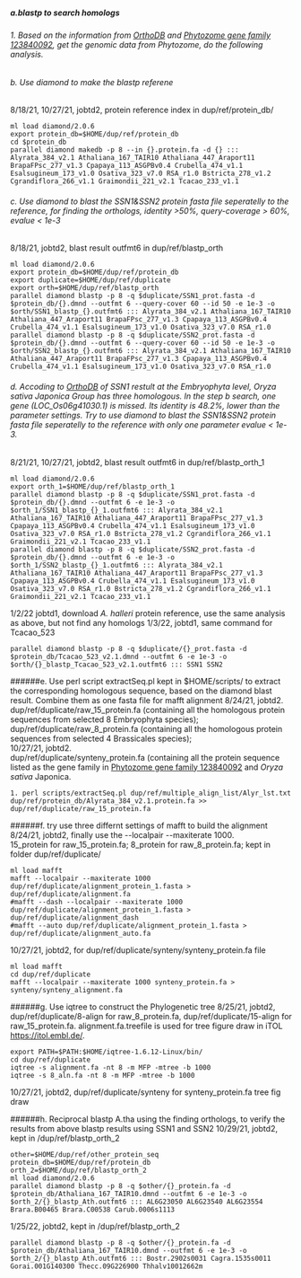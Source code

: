 ##### a.blastp to search homologs
###### 1. Based on the information from [OrthoDB](https://www.orthodb.org/?query=Q84W43) and [Phytozome gene family 123840092](https://phytozome-next.jgi.doe.gov/report/family/5264/123840092), get the genomic data from Phytozome, do the following analysis. 

###### b. Use diamond to make the blastp referene 
8/18/21, 10/27/21, jobtd2, protein reference index in dup/ref/protein_db/

```
ml load diamond/2.0.6
export protein_db=$HOME/dup/ref/protein_db
cd $protein_db
parallel diamond makedb -p 8 --in {}.protein.fa -d {} ::: Alyrata_384_v2.1 Athaliana_167_TAIR10 Athaliana_447_Araport11 BrapaFPsc_277_v1.3 Cpapaya_113_ASGPBv0.4 Crubella_474_v1.1 Esalsugineum_173_v1.0 Osativa_323_v7.0 RSA_r1.0 Bstricta_278_v1.2 Cgrandiflora_266_v1.1 Graimondii_221_v2.1 Tcacao_233_v1.1
```

###### c. Use diamond to blast the SSN1&SSN2 protein fasta file seperatelly to the reference, for finding the orthologs, identity >50%, query-coverage > 60%, evalue < 1e-3
8/18/21, jobtd2, blast result outfmt6 in dup/ref/blastp_orth

```
ml load diamond/2.0.6
export protein_db=$HOME/dup/ref/protein_db
export duplicate=$HOME/dup/ref/duplicate
export orth=$HOME/dup/ref/blastp_orth
parallel diamond blastp -p 8 -q $duplicate/SSN1_prot.fasta -d $protein_db/{}.dmnd --outfmt 6 --query-cover 60 --id 50 -e 1e-3 -o $orth/SSN1_blastp_{}.outfmt6 ::: Alyrata_384_v2.1 Athaliana_167_TAIR10 Athaliana_447_Araport11 BrapaFPsc_277_v1.3 Cpapaya_113_ASGPBv0.4 Crubella_474_v1.1 Esalsugineum_173_v1.0 Osativa_323_v7.0 RSA_r1.0
parallel diamond blastp -p 8 -q $duplicate/SSN2_prot.fasta -d $protein_db/{}.dmnd --outfmt 6 --query-cover 60 --id 50 -e 1e-3 -o $orth/SSN2_blastp_{}.outfmt6 ::: Alyrata_384_v2.1 Athaliana_167_TAIR10 Athaliana_447_Araport11 BrapaFPsc_277_v1.3 Cpapaya_113_ASGPBv0.4 Crubella_474_v1.1 Esalsugineum_173_v1.0 Osativa_323_v7.0 RSA_r1.0

```
###### d. Accoding to [OrthoDB](https://www.orthodb.org/?query=Q84W43) of SSN1 restult at the Embryophyta level, *Oryza sativa* Japonica Group has three homologous. In the step b search, one gene (*LOC_Os06g41030.1*) is missed. Its identity is 48.2%, lower than the parameter settings. Try to use diamond to blast the SSN1&SSN2 protein fasta file seperatelly to the reference with only one parameter evalue < 1e-3.
8/21/21, 10/27/21, jobtd2, blast result outfmt6 in dup/ref/blastp\_orth\_1

```
ml load diamond/2.0.6
export orth_1=$HOME/dup/ref/blastp_orth_1
parallel diamond blastp -p 8 -q $duplicate/SSN1_prot.fasta -d $protein_db/{}.dmnd --outfmt 6 -e 1e-3 -o $orth_1/SSN1_blastp_{}_1.outfmt6 ::: Alyrata_384_v2.1 Athaliana_167_TAIR10 Athaliana_447_Araport11 BrapaFPsc_277_v1.3 Cpapaya_113_ASGPBv0.4 Crubella_474_v1.1 Esalsugineum_173_v1.0 Osativa_323_v7.0 RSA_r1.0 Bstricta_278_v1.2 Cgrandiflora_266_v1.1 Graimondii_221_v2.1 Tcacao_233_v1.1
parallel diamond blastp -p 8 -q $duplicate/SSN2_prot.fasta -d $protein_db/{}.dmnd --outfmt 6 -e 1e-3 -o $orth_1/SSN2_blastp_{}_1.outfmt6 ::: Alyrata_384_v2.1 Athaliana_167_TAIR10 Athaliana_447_Araport11 BrapaFPsc_277_v1.3 Cpapaya_113_ASGPBv0.4 Crubella_474_v1.1 Esalsugineum_173_v1.0 Osativa_323_v7.0 RSA_r1.0 Bstricta_278_v1.2 Cgrandiflora_266_v1.1 Graimondii_221_v2.1 Tcacao_233_v1.1
```

1/2/22 jobtd1, download *A. halleri* protein reference, use the same analysis as above, but not find any homologs 
1/3/22, jobtd1, same command for Tcacao_523

```
parallel diamond blastp -p 8 -q $duplicate/{}_prot.fasta -d $protein_db/Tcacao_523_v2.1.dmnd --outfmt 6 -e 1e-3 -o $orth/{}_blastp_Tcacao_523_v2.1.outfmt6 ::: SSN1 SSN2
```

######e. Use perl script extractSeq.pl kept in $HOME/scripts/ to extract the corresponding homologous sequence, based on the diamond blast result. Combine them as one fasta file for mafft alignment
8/24/21, jobtd2.   
dup/ref/duplicate/raw\_15\_protein.fa (containing all the homologous protein sequences from selected 8 Embryophyta species);    
dup/ref/duplicate/raw\_8\_protein.fa (containing all the homologous protein sequences from selected 4 Brassicales species);    
10/27/21, jobtd2.   
dup/ref/duplicate/synteny\_protein.fa (containing all the protein sequence listed as the gene family in [Phytozome gene family 123840092](https://phytozome-next.jgi.doe.gov/report/family/5264/123840092) and *Oryza sativa* Japonica.

```
1. perl scripts/extractSeq.pl dup/ref/multiple_align_list/Alyr_lst.txt dup/ref/protein_db/Alyrata_384_v2.1.protein.fa >> dup/ref/duplicate/raw_15_protein.fa
```
######f. try use three differnt settings of mafft to build the alignment
8/24/21, jobtd2, finally use the --localpair --maxiterate 1000.   
15\_protein for raw\_15\_protein.fa; 8\_protein for raw\_8\_protein.fa; kept in folder dup/ref/duplicate/

```
ml load mafft
mafft --localpair --maxiterate 1000 dup/ref/duplicate/alignment_protein_1.fasta > dup/ref/duplicate/alignment.fa
#mafft --dash --localpair --maxiterate 1000 dup/ref/duplicate/alignment_protein_1.fasta > dup/ref/duplicate/alignment_dash
#mafft --auto dup/ref/duplicate/alignment_protein_1.fasta > dup/ref/duplicate/alignment_auto.fa
``` 
10/27/21, jobtd2, for dup/ref/duplicate/synteny/synteny\_protein.fa file

```
ml load mafft
cd dup/ref/duplicate
mafft --localpair --maxiterate 1000 synteny_protein.fa > synteny/synteny_alignment.fa
```

######g. Use iqtree to construct the Phylogenetic tree
8/25/21, jobtd2, dup/ref/duplicate/8\-align for raw\_8\_protein.fa, dup/ref/duplicate/15\-align for raw\_15\_protein.fa. alignment.fa.treefile is used for tree figure draw in iTOL <https://itol.embl.de/>.

```
export PATH=$PATH:$HOME/iqtree-1.6.12-Linux/bin/
cd dup/ref/duplicate
iqtree -s alignment.fa -nt 8 -m MFP -mtree -b 1000 
iqtree -s 8_aln.fa -nt 8 -m MFP -mtree -b 1000
```
10/27/21, jobtd2, dup/ref/duplicate/synteny for synteny_protein.fa tree fig draw

######h. Reciprocal blastp A.tha using the finding orthologs, to verify the results from above blastp results using SSN1 and SSN2
10/29/21, jobtd2, kept in /dup/ref/blastp\_orth\_2

```
other=$HOME/dup/ref/other_protein_seq
protein_db=$HOME/dup/ref/protein_db
orth_2=$HOME/dup/ref/blastp_orth_2
ml load diamond/2.0.6
parallel diamond blastp -p 8 -q $other/{}_protein.fa -d $protein_db/Athaliana_167_TAIR10.dmnd --outfmt 6 -e 1e-3 -o $orth_2/{}_blastp_Ath.outfmt6 ::: AL6G23050 AL6G23540 AL6G23554 Brara.B00465 Brara.C00538 Carub.0006s1113
```
1/25/22, jobtd2, kept in /dup/ref/blastp\_orth\_2

```
parallel diamond blastp -p 8 -q $other/{}_protein.fa -d $protein_db/Athaliana_167_TAIR10.dmnd --outfmt 6 -e 1e-3 -o $orth_2/{}_blastp_Ath.outfmt6 ::: Bostr.2902s0031 Cagra.1535s0011 Gorai.001G140300 Thecc.09G226900 Thhalv10012662m


